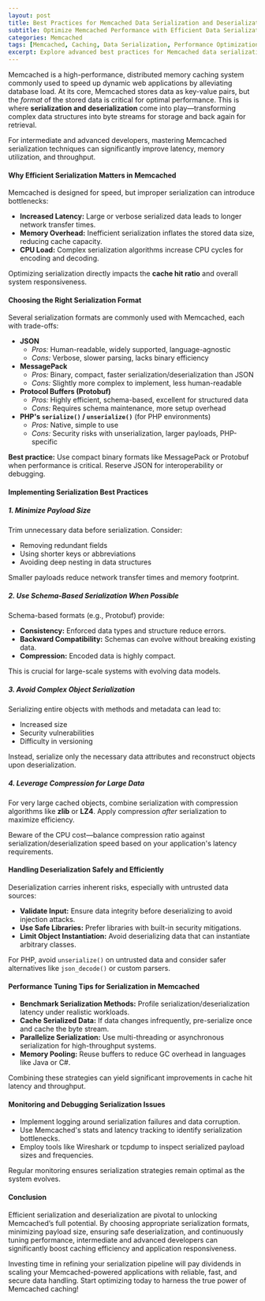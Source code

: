 ```yaml
---
layout: post  
title: Best Practices for Memcached Data Serialization and Deserialization  
subtitle: Optimize Memcached Performance with Efficient Data Serialization Techniques for Advanced Users  
categories: Memcached  
tags: [Memcached, Caching, Data Serialization, Performance Optimization, Big Data, Distributed Systems]  
excerpt: Explore advanced best practices for Memcached data serialization and deserialization to enhance caching efficiency, reduce latency, and improve application performance.  
---
```

Memcached is a high-performance, distributed memory caching system commonly used to speed up dynamic web applications by alleviating database load. At its core, Memcached stores data as key-value pairs, but the *format* of the stored data is critical for optimal performance. This is where **serialization and deserialization** come into play—transforming complex data structures into byte streams for storage and back again for retrieval.

For intermediate and advanced developers, mastering Memcached serialization techniques can significantly improve latency, memory utilization, and throughput.

#### Why Efficient Serialization Matters in Memcached

Memcached is designed for speed, but improper serialization can introduce bottlenecks:

- **Increased Latency:** Large or verbose serialized data leads to longer network transfer times.
- **Memory Overhead:** Inefficient serialization inflates the stored data size, reducing cache capacity.
- **CPU Load:** Complex serialization algorithms increase CPU cycles for encoding and decoding.
  
Optimizing serialization directly impacts the **cache hit ratio** and overall system responsiveness.

#### Choosing the Right Serialization Format

Several serialization formats are commonly used with Memcached, each with trade-offs:

- **JSON**  
  - *Pros:* Human-readable, widely supported, language-agnostic  
  - *Cons:* Verbose, slower parsing, lacks binary efficiency  
- **MessagePack**  
  - *Pros:* Binary, compact, faster serialization/deserialization than JSON  
  - *Cons:* Slightly more complex to implement, less human-readable  
- **Protocol Buffers (Protobuf)**  
  - *Pros:* Highly efficient, schema-based, excellent for structured data  
  - *Cons:* Requires schema maintenance, more setup overhead  
- **PHP's `serialize()` / `unserialize()`** (for PHP environments)  
  - *Pros:* Native, simple to use  
  - *Cons:* Security risks with unserialization, larger payloads, PHP-specific  
  
**Best practice:** Use compact binary formats like MessagePack or Protobuf when performance is critical. Reserve JSON for interoperability or debugging.

#### Implementing Serialization Best Practices

##### 1. Minimize Payload Size

Trim unnecessary data before serialization. Consider:

- Removing redundant fields  
- Using shorter keys or abbreviations  
- Avoiding deep nesting in data structures  
  
Smaller payloads reduce network transfer times and memory footprint.

##### 2. Use Schema-Based Serialization When Possible

Schema-based formats (e.g., Protobuf) provide:

- **Consistency:** Enforced data types and structure reduce errors.  
- **Backward Compatibility:** Schemas can evolve without breaking existing data.  
- **Compression:** Encoded data is highly compact.  
  
This is crucial for large-scale systems with evolving data models.

##### 3. Avoid Complex Object Serialization

Serializing entire objects with methods and metadata can lead to:

- Increased size  
- Security vulnerabilities  
- Difficulty in versioning  
  
Instead, serialize only the necessary data attributes and reconstruct objects upon deserialization.

##### 4. Leverage Compression for Large Data

For very large cached objects, combine serialization with compression algorithms like **zlib** or **LZ4**. Apply compression *after* serialization to maximize efficiency.

Beware of the CPU cost—balance compression ratio against serialization/deserialization speed based on your application's latency requirements.

#### Handling Deserialization Safely and Efficiently

Deserialization carries inherent risks, especially with untrusted data sources:

- **Validate Input:** Ensure data integrity before deserializing to avoid injection attacks.  
- **Use Safe Libraries:** Prefer libraries with built-in security mitigations.  
- **Limit Object Instantiation:** Avoid deserializing data that can instantiate arbitrary classes.  
  
For PHP, avoid `unserialize()` on untrusted data and consider safer alternatives like `json_decode()` or custom parsers.

#### Performance Tuning Tips for Serialization in Memcached

- **Benchmark Serialization Methods:** Profile serialization/deserialization latency under realistic workloads.  
- **Cache Serialized Data:** If data changes infrequently, pre-serialize once and cache the byte stream.  
- **Parallelize Serialization:** Use multi-threading or asynchronous serialization for high-throughput systems.  
- **Memory Pooling:** Reuse buffers to reduce GC overhead in languages like Java or C#.  
  
Combining these strategies can yield significant improvements in cache hit latency and throughput.

#### Monitoring and Debugging Serialization Issues

- Implement logging around serialization failures and data corruption.  
- Use Memcached's stats and latency tracking to identify serialization bottlenecks.  
- Employ tools like Wireshark or tcpdump to inspect serialized payload sizes and frequencies.  
  
Regular monitoring ensures serialization strategies remain optimal as the system evolves.

#### Conclusion

Efficient serialization and deserialization are pivotal to unlocking Memcached’s full potential. By choosing appropriate serialization formats, minimizing payload size, ensuring safe deserialization, and continuously tuning performance, intermediate and advanced developers can significantly boost caching efficiency and application responsiveness.

Investing time in refining your serialization pipeline will pay dividends in scaling your Memcached-powered applications with reliable, fast, and secure data handling. Start optimizing today to harness the true power of Memcached caching!
